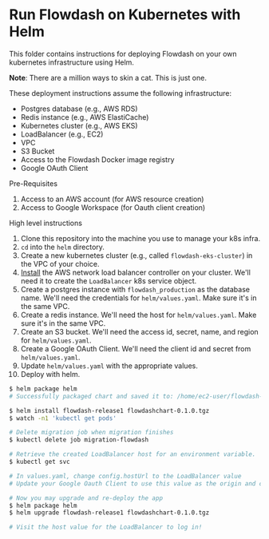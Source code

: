 # Run Flowdash on Kubernetes with Helm

This folder contains instructions for deploying Flowdash on your own kubernetes infrastructure using Helm.

**Note**: There are a million ways to skin a cat. This is just one.

These deployment instructions assume the following infrastructure:
* Postgres database (e.g., AWS RDS)
* Redis instance (e.g., AWS ElastiCache)
* Kubernetes cluster (e.g., AWS EKS)
* LoadBalancer (e.g., EC2)
* VPC
* S3 Bucket
* Access to the Flowdash Docker image registry
* Google OAuth Client

Pre-Requisites
1. Access to an AWS account (for AWS resource creation)
2. Access to Google Workspace (for Oauth client creation)



High level instructions
1. Clone this repository into the machine you use to manage your k8s infra.
2. `cd` into the `helm` directory.
3. Create a new kubernetes cluster (e.g., called `flowdash-eks-cluster`) in the VPC of your choice.
4. [Install](https://docs.aws.amazon.com/eks/latest/userguide/aws-load-balancer-controller.html#lbc-install-controller ) the AWS network load balancer controller on your cluster. We'll need it to create the `LoadBalancer` k8s service object.
5. Create a postgres instance with `flowdash_production` as the database name. We'll need the credentials for `helm/values.yaml`. Make sure it's in the same VPC.
6. Create a redis instance. We'll need the host for `helm/values.yaml`. Make sure it's in the same VPC.
7. Create an S3 bucket. We'll need the access id, secret, name, and region for `helm/values.yaml`.
8. Create a Google OAuth Client. We'll need the client id and secret from `helm/values.yaml`.
9. Update `helm/values.yaml` with the appropriate values.
10. Deploy with helm.
```bash
$ helm package helm
# Successfully packaged chart and saved it to: /home/ec2-user/flowdash-onpremise/flowdashchart-0.1.0.tgz

$ helm install flowdash-release1 flowdashchart-0.1.0.tgz
$ watch -n1 'kubectl get pods'

# Delete migration job when migration finishes
$ kubectl delete job migration-flowdash

# Retrieve the created LoadBalancer host for an environment variable.
$ kubectl get svc

# In values.yaml, change config.hostUrl to the LoadBalancer value
# Update your Google Oauth Client to use this value as the origin and callback values.

# Now you may upgrade and re-deploy the app
$ helm package helm
$ helm upgrade flowdash-release1 flowdashchart-0.1.0.tgz

# Visit the host value for the LoadBalancer to log in!
```

